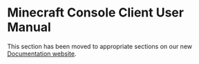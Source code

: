Minecraft Console Client User Manual
======

This section has been moved to appropriate sections on our new [Documentation website](https://mccteam.github.io/docs/).